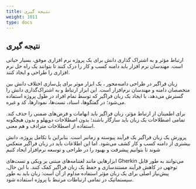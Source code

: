 ```yaml
---
title: نتیجه گیری
weight: 1011
type: docs
---
```


## نتیجه گیری

ارتباط مؤثر و به اشتراک گذاری دانش برای یک پروژه نرم افزاری موفق، بسیار حیاتی است. مهندسان نرم افزار باید دامنه کسب و کار را درک کنند تا بتوانند یک راه حل نرم افزاری را طراحی و ایجاد کنند.

زبان فراگیر در طراحی دامنه‌محور ، یک ابزار موثر برای پل‌سازی اختلاف دانش بین متخصصان دامنه و مهندسان نرم‌افزار است. این ابزار ارتباط و به اشتراک‌گذاری دانش را گسترش می‌دهد، با ایجاد یک زبان فراگیر که توسط تمام افراد در طول پروژه استفاده می‌شود؛ در گفتگوها، اسناد، تست‌ها، نمودارها، کد  و غیره.

برای اطمینان از ارتباط مؤثر، زبان فراگیر باید ابهامات و فرض‌های ضمنی را حذف کند. تمامی اصطلاحات یک زبان باید سازگار باشند؛ بدون اصطلاحات دوپهلو و بدون هیچگونه استفاده از اصطلاحات مترادف و هم معنی.

پرورش یک زبان فراگیر یک فرآیند پیوسته و زمانبر است. بنابراین با تکامل پروژه، دانش بیشتری از دامنه کسب و کار کشف می‌شود. اما این اطلاعات باید در زبان فراگیر منعکس شوند تا بتوانیم پیشرفت و بهبود را در طراحی و توسعه نرم‌افزار ایجاد کنیم

ابزارهایی مانند لغتنامه‌های مبتنی بر ویکی و تست‌های Gherkin می‌توانند به طور قابل توجهی در کاهش فرآیند مستندسازی و حفظ یک زبان فراگیر کمک کنند. با این حال، پیش‌نیاز اصلی برای یک زبان مؤثر استفاده مداوم از آن است: زبان باید به طور سیستماتیک در تمامی ارتباطات مرتبط با پروژه استفاده شود.

